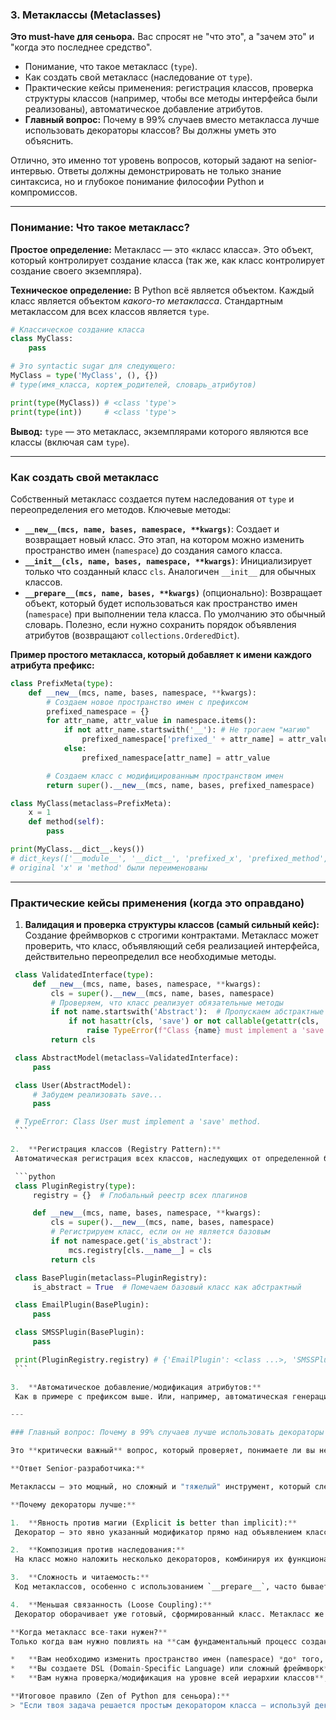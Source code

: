 ### 3. Метаклассы (Metaclasses)
**Это must-have для сеньора.** Вас спросят не "что это", а "зачем это" и "когда это последнее средство".

*   Понимание, что такое метакласс (`type`).
*   Как создать свой метакласс (наследование от `type`).
*   Практические кейсы применения: регистрация классов, проверка структуры классов (например, чтобы все методы интерфейса были реализованы), автоматическое добавление атрибутов.
*   **Главный вопрос:** Почему в 99% случаев вместо метакласса лучше использовать декораторы классов? Вы должны уметь это объяснить.

Отлично, это именно тот уровень вопросов, который задают на senior-интервью. Ответы должны демонстрировать не только знание синтаксиса, но и глубокое понимание философии Python и компромиссов.

---

### Понимание: Что такое метакласс?

**Простое определение:** Метакласс — это «класс класса». Это объект, который контролирует создание класса (так же, как класс контролирует создание своего экземпляра).

**Техническое определение:** В Python всё является объектом. Каждый класс является объектом *какого-то метакласса*. Стандартным метаклассом для всех классов является `type`.

```python
# Классическое создание класса
class MyClass:
    pass

# Это syntactic sugar для следующего:
MyClass = type('MyClass', (), {})
# type(имя_класса, кортеж_родителей, словарь_атрибутов)

print(type(MyClass)) # <class 'type'>
print(type(int))     # <class 'type'>
```
**Вывод:** `type` — это метакласс, экземплярами которого являются все классы (включая сам `type`).

---

### Как создать свой метакласс

Собственный метакласс создается путем наследования от `type` и переопределения его методов. Ключевые методы:

*   **`__new__(mcs, name, bases, namespace, **kwargs)`**: Создает и возвращает новый класс. Это этап, на котором можно изменить пространство имен (`namespace`) до создания самого класса.
*   **`__init__(cls, name, bases, namespace, **kwargs)`**: Инициализирует только что созданный класс `cls`. Аналогичен `__init__` для обычных классов.
*   **`__prepare__(mcs, name, bases, **kwargs)`** (опционально): Возвращает объект, который будет использоваться как пространство имен (`namespace`) при выполнении тела класса. По умолчанию это обычный словарь. Полезно, если нужно сохранить порядок объявления атрибутов (возвращают `collections.OrderedDict`).

**Пример простого метакласса, который добавляет к имени каждого атрибута префикс:**
```python
class PrefixMeta(type):
    def __new__(mcs, name, bases, namespace, **kwargs):
        # Создаем новое пространство имен с префиксом
        prefixed_namespace = {}
        for attr_name, attr_value in namespace.items():
            if not attr_name.startswith('__'): # Не трогаем "магию"
                prefixed_namespace['prefixed_' + attr_name] = attr_value
            else:
                prefixed_namespace[attr_name] = attr_value

        # Создаем класс с модифицированным пространством имен
        return super().__new__(mcs, name, bases, prefixed_namespace)

class MyClass(metaclass=PrefixMeta):
    x = 1
    def method(self):
        pass

print(MyClass.__dict__.keys())
# dict_keys(['__module__', '__dict__', 'prefixed_x', 'prefixed_method', ...])
# original 'x' и 'method' были переименованы
```

---

### Практические кейсы применения (когда это оправдано)

1.  **Валидация и проверка структуры классов (самый сильный кейс):**
    Создание фреймворков с строгими контрактами. Метакласс может проверить, что класс, объявляющий себя реализацией интерфейса, действительно переопределил все необходимые методы.

   ```python
    class ValidatedInterface(type):
        def __new__(mcs, name, bases, namespace, **kwargs):
            cls = super().__new__(mcs, name, bases, namespace)
            # Проверяем, что класс реализует обязательные методы
            if not name.startswith('Abstract'):  # Пропускаем абстрактные классы
                if not hasattr(cls, 'save') or not callable(getattr(cls, 'save')):
                    raise TypeError(f"Class {name} must implement a 'save' method.")
            return cls

    class AbstractModel(metaclass=ValidatedInterface):
        pass

    class User(AbstractModel):
        # Забудем реализовать save...
        pass

    # TypeError: Class User must implement a 'save' method.
    ```

2.  **Регистрация классов (Registry Pattern):**
    Автоматическая регистрация всех классов, наследующих от определенной базы, в каком-либо реестре. Полезно для плагинов или фабрик.

    ```python
    class PluginRegistry(type):
        registry = {}  # Глобальный реестр всех плагинов

        def __new__(mcs, name, bases, namespace, **kwargs):
            cls = super().__new__(mcs, name, bases, namespace)
            # Регистрируем класс, если он не является базовым
            if not namespace.get('is_abstract'):
                mcs.registry[cls.__name__] = cls
            return cls

    class BasePlugin(metaclass=PluginRegistry):
        is_abstract = True  # Помечаем базовый класс как абстрактный

    class EmailPlugin(BasePlugin):
        pass

    class SMSSPlugin(BasePlugin):
        pass

    print(PluginRegistry.registry) # {'EmailPlugin': <class ...>, 'SMSSPlugin': <class ...>}
    ```

3.  **Автоматическое добавление/модификация атрибутов:**
    Как в примере с префиксом выше. Или, например, автоматическая генерация `__slots__` на основе аннотаций.

---

### Главный вопрос: Почему в 99% случаев лучше использовать декораторы классов?

Это **критически важный** вопрос, который проверяет, понимаете ли вы не только мощь, но и *опасность* метаклассов.

**Ответ Senior-разработчика:**

Метаклассы — это мощный, но сложный и "тяжелый" инструмент, который следует использовать только как **последнее средство (last resort)**. В большинстве задач, для которых рассматриваются метаклассы, декораторы классов являются более подходящим и Pythonic-решением.

**Почему декораторы лучше:**

1.  **Явность против магии (Explicit is better than implicit):**
    Декоратор — это явно указанный модификатор прямо над объявлением класса. Его действие очевидно и локализовано. Метакласс же — это "скрытая магия", его поведение неочевидно при чтении кода класса, особенно если он указан в глубине иерархии наследования.

2.  **Композиция против наследования:**
    На класс можно наложить несколько декораторов, комбинируя их функциональность. У класса же может быть **только один метакласс** (из-за проблем с наследованием, если родители имеют разные метаклассы). Это ограничивает гибкость.

3.  **Сложность и читаемость:**
    Код метаклассов, особенно с использованием `__prepare__`, часто бывает сложным для понимания и отладки. Декораторы, будучи обычными функциями, концептуально проще. Их легче написать, протестировать и понять коллегам.

4.  **Меньшая связанность (Loose Coupling):**
    Декоратор оборачивает уже готовый, сформированный класс. Метакласс же активно участвует в самом процессе создания класса, что создает более тесную и сложную связь.

**Когда метакласс все-таки нужен?**
Только когда вам нужно повлиять на **сам фундаментальный процесс создания класса**, а не на его готовый результат. Основные сценарии:

*   **Вам необходимо изменить пространство имен (namespace) *до* того, как класс будет создан.** Декоратор работает с уже готовым классом.
*   **Вы создаете DSL (Domain-Specific Language) или сложный фреймворк**, где требуется тотальный контроль над жизненным циклом класса (например, ORM типа Django ORM или SQLAlchemy, которые используют метаклассы для маппига таблиц).
*   **Вам нужна проверка/модификация на уровне всей иерархии классов**, которую невозможно elegantly сделать постфактум.

**Итоговое правило (Zen of Python для сеньора):**
> "Если твоя задача решается простым декоратором класса — используй декоратор. Прибегай к метаклассам только в тех исключительных случаях, когда декоратор физически не может решить поставленную задачу, и будь готов аргументировать, почему это так."


